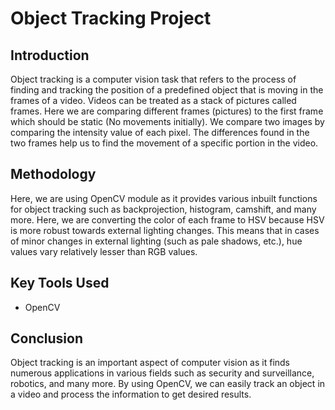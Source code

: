 # Object Tracking Project

## Introduction

Object tracking is a computer vision task that refers to the process of finding and tracking the position of a predefined object that is moving in the frames of a video. Videos can be treated as a stack of pictures called frames. Here we are comparing different frames (pictures) to the first frame which should be static (No movements initially). We compare two images by comparing the intensity value of each pixel. The differences found in the two frames help us to find the movement of a specific portion in the video. 

## Methodology

Here, we are using OpenCV module as it provides various inbuilt functions for object tracking such as backprojection, histogram, camshift, and many more. Here, we are converting the color of each frame to HSV because HSV is more robust towards external lighting changes. This means that in cases of minor changes in external lighting (such as pale shadows, etc.), hue values vary relatively lesser than RGB values.

## Key Tools Used
- OpenCV

## Conclusion

Object tracking is an important aspect of computer vision as it finds numerous applications in various fields such as security and surveillance, robotics, and many more. By using OpenCV, we can easily track an object in a video and process the information to get desired results.

